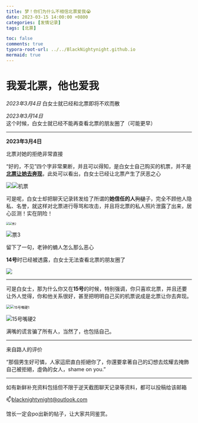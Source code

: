 ```yaml
---
title: 梦！你们为什么不相信北票爱我😭
date: 2023-03-15 14:00:00 +0800
categories: [发情记录]
tags: [北票]

toc: false
comments: true
typora-root-url: ../../BlackNightynight.github.io
mermaid: true
---
```


# 我爱北票，他也爱我

*2023年3月4日* 白女士就已经和北票即将不欢而散 

*2023年3月14日* 这个时候，白女士就已经不能再查看北票的朋友圈了（可能更早）

------

**2023年3月4日**

北票对她的拒绝非常直接

“好的，不见”四个字非常果断，并且可以得知，是白女士自己购买的机票，并不是<u>**北票让她去奔现**</u>，此处可以看出，白女士已经让北票产生了厌恶之心

![](/assets/blog_res/2023-03-15-TNABO_1.assets/%E4%B8%8D%E8%A7%81.jpg)![机票](/assets/blog_res/2023-03-15-TNABO_1.assets/%E6%9C%BA%E7%A5%A8.jpg)

可是呢，白女士却把聊天记录转发给了所谓的**她信任的人**~~狗腿子~~，完全不顾他人隐私、名誉，就这样对北票进行辱骂和攻击，并且将北票的私人照片泄露了出来，居心叵测！实在阴险！

<img src="/assets/blog_res/2023-03-15-TNABO_1.assets/%E7%A5%A81.jpg" style="zoom: 50%;" /><img src="/assets/blog_res/2023-03-15-TNABO_1.assets/%E7%A5%A82.jpg" alt="票2" style="zoom: 50%;" />

![票3](/assets/blog_res/2023-03-15-TNABO_1.assets/%E7%A5%A83.jpg)





留下了一句，老钟的蝻人怎么那么恶心

**14号**时已经被透露，白女士无法查看北票的朋友圈了

![](/assets/blog_res/2023-03-15-TNABO_1.assets/%E7%A5%A8%E6%9C%8B%E5%8F%8B%E5%9C%88.jpg)

------

可是白女士，那为什么你又在**15号**的时候，特别强调，你只喜欢北票，并且还要让外人觉得，你和他关系很好，甚至把明明自己买的机票说成是北票让你去奔现。

<img src="/assets/blog_res/2023-03-15-TNABO_1.assets/15%E5%8F%B7%E5%98%B4%E7%A1%AC0.jpg" style="zoom:67%;" /><img src="/assets/blog_res/2023-03-15-TNABO_1.assets/15%E5%8F%B7%E5%98%B4%E7%A1%AC1.jpg" alt="15号嘴硬1" style="zoom:67%;" />

![15号嘴硬2](/assets/blog_res/2023-03-15-TNABO_1.assets/15%E5%8F%B7%E5%98%B4%E7%A1%AC2.jpg)

满嘴的谎言骗了所有人，当然了，也包括自己。

------

来自路人的评价

“那個男生好可憐，人家這麽直白拒絕你了，你還要拿著自己的幻想去炫耀去掩飾自己被拒絕，虛偽的女人，shame on you.”

------

如有新鲜补充资料包括但不限于逆天截图聊天记录等资料，都可以投稿给该邮箱

📫blacknightynight@outlook.com 

馆长一定会po出新的帖子，让大家共同鉴赏。